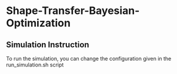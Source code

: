 # Shape-Transfer-Bayesian-Optimization

## Simulation Instruction 
To run the simulation, you can change the configuration given in the run_simulation.sh script
